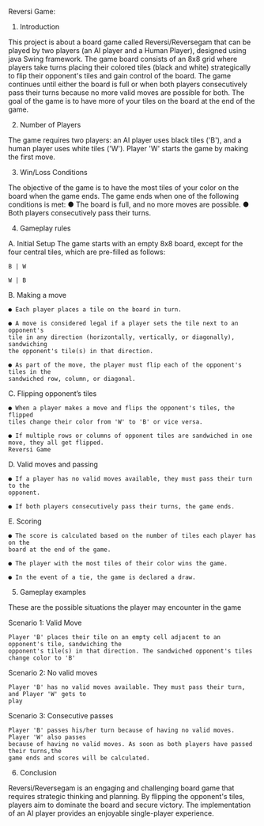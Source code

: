 Reversi Game:

1. Introduction
   
  This project is about a board game called Reversi/Reversegam that can be played by two
  players (an AI player and a Human Player), designed using java Swing framework. The game board consists of an 8x8 grid
  where players take turns placing their colored tiles (black and white) strategically to flip
  their opponent's tiles and gain control of the board. The game continues until either the
  board is full or when both players consecutively pass their turns because no more valid
  moves are possible for both. The goal of the game is to have more of your tiles on the
  board at the end of the game.

2. Number of Players
   
  The game requires two players: an AI player uses black tiles ('B'), and a human player
  uses white tiles ('W'). Player 'W' starts the game by making the first move.

3. Win/Loss Conditions
   
  The objective of the game is to have the most tiles of your color on the board when the
  game ends. The game ends when one of the following conditions is met:
    ● The board is full, and no more moves are possible.
    ● Both players consecutively pass their turns.
   
4. Gameplay rules
   
  A. Initial Setup
  The game starts with an empty 8x8 board, except for the four central tiles, which
  are pre-filled as follows:

    B | W
   
    W | B
    
  B. Making a move

    ● Each player places a tile on the board in turn.
   
    ● A move is considered legal if a player sets the tile next to an opponent's
    tile in any direction (horizontally, vertically, or diagonally), sandwiching
    the opponent's tile(s) in that direction.
   
    ● As part of the move, the player must flip each of the opponent's tiles in the
    sandwiched row, column, or diagonal.
    
  C. Flipping opponent’s tiles

    ● When a player makes a move and flips the opponent's tiles, the flipped
    tiles change their color from 'W' to 'B' or vice versa.
   
    ● If multiple rows or columns of opponent tiles are sandwiched in one
    move, they all get flipped.
    Reversi Game
    
  D. Valid moves and passing

    ● If a player has no valid moves available, they must pass their turn to the
    opponent.
   
    ● If both players consecutively pass their turns, the game ends.
    
  E. Scoring

    ● The score is calculated based on the number of tiles each player has on the
    board at the end of the game.
   
    ● The player with the most tiles of their color wins the game.
   
    ● In the event of a tie, the game is declared a draw.
   
5. Gameplay examples
   
  These are the possible situations the player may encounter in the game
  
  Scenario 1: Valid Move
  
    Player 'B' places their tile on an empty cell adjacent to an opponent's tile, sandwiching the
    opponent's tile(s) in that direction. The sandwiched opponent's tiles change color to 'B'
    
  Scenario 2: No valid moves
  
    Player 'B' has no valid moves available. They must pass their turn, and Player 'W' gets to
    play
    
  Scenario 3: Consecutive passes
  
    Player 'B' passes his/her turn because of having no valid moves. Player 'W' also passes
    because of having no valid moves. As soon as both players have passed their turns,the
    game ends and scores will be calculated.
   
6. Conclusion
   
  Reversi/Reversegam is an engaging and challenging board game that requires strategic
  thinking and planning. By flipping the opponent's tiles, players aim to dominate the board
  and secure victory. The implementation of an AI player provides an enjoyable
  single-player experience.
